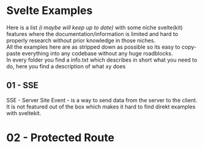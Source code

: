 # Svelte Examples

Here is a list *(i maybe will keep up to date)* with some niche svelte(kit) features where the documentation/information is limited and hard to properly research without prior knowledge in those niches. \
All the examples here are as stripped down as possible so its easy to copy-paste everything into any codebase without any huge roadblocks. \
In every folder you find a info.txt which describes in short what you need to do, here you find a description of what xy does

## 01 - SSE
SSE - Server Site Event - is a way to send data from the server to the client. It is not featured out of the box which makes it hard to find direkt examples with sveltekit.

# 02 - Protected Route